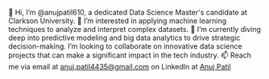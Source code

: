 👋 Hi, I’m @anujpatil610, a dedicated Data Science Master's candidate at Clarkson University.
👀 I’m interested in applying machine learning techniques to analyze and interpret complex datasets.
🌱 I’m currently diving deep into predictive modeling and big data analytics to drive strategic decision-making.
I’m looking to collaborate on innovative data science projects that can make a significant impact in the tech industry.
📫 Reach me via email at anuj.patil4435@gmail.com on LinkedIn at [Anuj Patil](https://www.linkedin.com/in/anuj-patil-37a15414b)

<!---
anujpatil610/anujpatil610 is a ✨ special ✨ repository because its `README.md` (this file) appears on your GitHub profile.
You can click the Preview link to take a look at your changes.
--->
